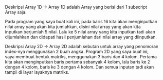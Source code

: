 Deskripsi Array 1D
-> Array 1D adalah Array yang berisi dari 1 subscript Array saja.

Pada program yang saya buat kali ini, pada baris 16 kita akan menginputkan nilai array yang akan kita jumlahkan, 
disini nilai array yang akan kita inputkan berjumlah 5 nilai. 
Lalu ke 5 nilai array yang kita inputkan tadi akan dijumlahkan dan didapati hasil penjumlahan dari nilai array yang diinputkan.

Deskripsi Array 2D
-> Array 2D adalah sebutan untuk array yang penomoran index-nya menggunakan 2 buah angka.
Program 2D yang saya buat ini, saya membuat bentuk matriks, menggunakan 3 baris dan 4 kolom. 
Pertama kita akan menginputkan baris pertama sebanyak 4 kolom, lalu baris ke 2 dengan 4 kolom, baris ke 3 dengan 4 kolom. 
Dan semua inputan tadi akan tampil di layar layaknya matriks.
